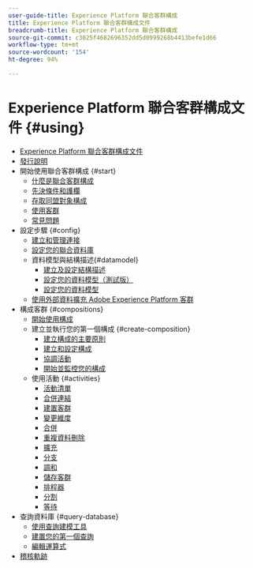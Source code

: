 ```yaml
---
user-guide-title: Experience Platform 聯合客群構成
title: Experience Platform 聯合客群構成文件
breadcrumb-title: Experience Platform 聯合客群構成
source-git-commit: c3025f4682696352dd5d0999268b4413befe1d66
workflow-type: tm+mt
source-wordcount: '154'
ht-degree: 94%

---
```



# Experience Platform 聯合客群構成文件 {#using}

+ [Experience Platform 聯合客群構成文件](home.md)
+ [發行說明](start/release-notes.md)
+ 開始使用聯合客群構成 {#start}
   + [什麼是聯合客群構成](start/get-started.md)
   + [先決條件和護欄](start/access-prerequisites.md)
   + [存取同盟對象構成](start/feature-access.md)
   + [使用客群](start/audiences.md)
   + [常見問題](start/faq.md)
+ 設定步驟 {#config}
   + [建立和管理連接](connections/connections.md)
   + [設定您的聯合資料庫](connections/federated-db.md)
   + 資料模型與結構描述{#datamodel}
      + [建立及設定結構描述](customer/schemas.md)
      + [設定您的資料模型（測試版）](data-management/gs-models-beta.md)
      + [設定您的資料模型](data-management/gs-models.md)
   + [使用外部資料擴充 Adobe Experience Platform 客群](connections/destinations.md)
+ 構成客群 {#compositions}
   + [開始使用構成](compositions/gs-compositions.md)
   + 建立並執行您的第一個構成 {#create-composition}
      + [建立構成的主要原則](compositions/gs-composition-creation.md)
      + [建立和設定構成](compositions/create-composition.md)
      + [協調活動](compositions/orchestrate-activities.md)
      + [開始並監控您的構成](compositions/start-monitor-composition.md)
   + 使用活動 {#activities}
      + [活動清單](compositions/activities/about-activities.md)
      + [合併連結](compositions/activities/and-join.md)
      + [建置客群](compositions/activities/build-audience.md)
      + [變更維度](compositions/activities/change-dimension.md)
      + [合併](compositions/activities/combine.md)
      + [重複資料刪除](compositions/activities/deduplication.md)
      + [擴充](compositions/activities/enrichment.md)
      + [分支](compositions/activities/fork.md)
      + [調和](compositions/activities/reconciliation.md)
      + [儲存客群](compositions/activities/save-audience.md)
      + [排程器](compositions/activities/scheduler.md)
      + [分割](compositions/activities/split.md)
      + [等待](compositions/activities/wait.md)
+ 查詢資料庫 {#query-database}
   + [使用查詢建模工具](query/query-modeler-overview.md)
   + [建置您的第一個查詢](query/build-query.md)
   + [編輯運算式](query/expression-editor.md)
+ [稽核軌跡](admin/audit-trail.md)
